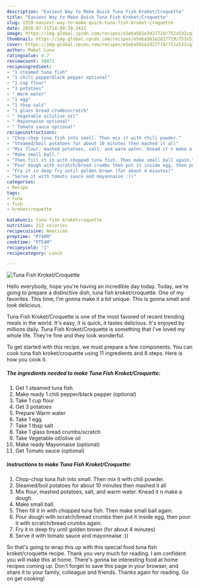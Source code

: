```yaml
---
description: "Easiest Way to Make Quick Tuna Fish Kroket/Croquette"
title: "Easiest Way to Make Quick Tuna Fish Kroket/Croquette"
slug: 1559-easiest-way-to-make-quick-tuna-fish-kroket-croquette
date: 2020-07-31T14:09:19.341Z
image: https://img-global.cpcdn.com/recipes/e5eba561e2d27719/751x532cq70/tuna-fish-kroketcroquette-recipe-main-photo.jpg
thumbnail: https://img-global.cpcdn.com/recipes/e5eba561e2d27719/751x532cq70/tuna-fish-kroketcroquette-recipe-main-photo.jpg
cover: https://img-global.cpcdn.com/recipes/e5eba561e2d27719/751x532cq70/tuna-fish-kroketcroquette-recipe-main-photo.jpg
author: Mabel Luna
ratingvalue: 4.7
reviewcount: 38871
recipeingredient:
- "1 steamed tuna fish"
- "1 chili pepperblack pepper optional"
- "1 cup flour"
- "3 potatoes"
- " Warm water"
- "1 egg"
- "1 tbsp salt"
- "1 glass bread crumbsscratch"
- " Vegetable oilolive oil"
- " Mayonnaise optional"
- " Tomato sauce optional"
recipeinstructions:
- "Chop-chop tuna fish into small. Then mix it with chili powder."
- "Steamed/boil potatoes for about 10 minutes then mashed it all"
- "Mix flour, mashed potatoes, salt, and warm water. Knead it n make a dough."
- "Make small ball."
- "Then fill it in with chopped tuna fish. Then make small ball again."
- "Pour dough with scratch/bread crumbs then put it inside egg, then pour it with scratch/bread crumbs again."
- "Fry it in deep fry until golden brown (for about 4 minutes)"
- "Serve it with tomato sauce and mayonnaise :))"
categories:
- Recipe
tags:
- tuna
- fish
- kroketcroquette

katakunci: tuna fish kroketcroquette 
nutrition: 213 calories
recipecuisine: American
preptime: "PT40M"
cooktime: "PT54M"
recipeyield: "1"
recipecategory: Lunch

---
```



![Tuna Fish Kroket/Croquette](https://img-global.cpcdn.com/recipes/e5eba561e2d27719/751x532cq70/tuna-fish-kroketcroquette-recipe-main-photo.jpg)

Hello everybody, hope you're having an incredible day today. Today, we're going to prepare a distinctive dish, tuna fish kroket/croquette. One of my favorites. This time, I'm gonna make it a bit unique. This is gonna smell and look delicious.

Tuna Fish Kroket/Croquette is one of the most favored of recent trending meals in the world. It's easy, it is quick, it tastes delicious. It's enjoyed by millions daily. Tuna Fish Kroket/Croquette is something that I've loved my whole life. They're fine and they look wonderful.




To get started with this recipe, we must prepare a few components. You can cook tuna fish kroket/croquette using 11 ingredients and 8 steps. Here is how you cook it.

<!--inarticleads1-->

##### The ingredients needed to make Tuna Fish Kroket/Croquette:

1. Get 1 steamed tuna fish
1. Make ready 1 chili pepper/black pepper (optional)
1. Take 1 cup flour
1. Get 3 potatoes
1. Prepare  Warm water
1. Take 1 egg
1. Take 1 tbsp salt
1. Take 1 glass bread crumbs/scratch
1. Take  Vegetable oil/olive oil
1. Make ready  Mayonnaise (optional)
1. Get  Tomato sauce (optional)




<!--inarticleads2-->

##### Instructions to make Tuna Fish Kroket/Croquette:

1. Chop-chop tuna fish into small. Then mix it with chili powder.
1. Steamed/boil potatoes for about 10 minutes then mashed it all
1. Mix flour, mashed potatoes, salt, and warm water. Knead it n make a dough.
1. Make small ball.
1. Then fill it in with chopped tuna fish. Then make small ball again.
1. Pour dough with scratch/bread crumbs then put it inside egg, then pour it with scratch/bread crumbs again.
1. Fry it in deep fry until golden brown (for about 4 minutes)
1. Serve it with tomato sauce and mayonnaise :))




So that's going to wrap this up with this special food tuna fish kroket/croquette recipe. Thank you very much for reading. I am confident you will make this at home. There's gonna be interesting food at home recipes coming up. Don't forget to save this page in your browser, and share it to your family, colleague and friends. Thanks again for reading. Go on get cooking!
